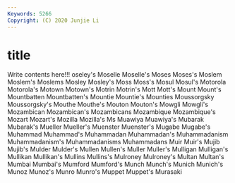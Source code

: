 ```yaml
---
Keywords: 5266
Copyright: (C) 2020 Junjie Li
---
```


# title

Write contents here!!!
oseley's
Moselle 
Moselle's 
Moses 
Moses's 
Moslem 
Moslem's 
Moslems 
Mosley 
Mosley's 
Moss
Moss's 
Mosul 
Mosul's 
Motorola 
Motorola's 
Motown 
Motown's 
Motrin 
Motrin's 
Mott
Mott's 
Mount 
Mount's 
Mountbatten 
Mountbatten's 
Mountie 
Mountie's 
Mounties 
Moussorgsky 
Moussorgsky's
Mouthe 
Mouthe's 
Mouton 
Mouton's 
Mowgli 
Mowgli's 
Mozambican 
Mozambican's 
Mozambicans 
Mozambique
Mozambique's 
Mozart 
Mozart's 
Mozilla 
Mozilla's 
Ms 
Muawiya 
Muawiya's 
Mubarak 
Mubarak's
Mueller 
Mueller's 
Muenster 
Muenster's 
Mugabe 
Mugabe's 
Muhammad 
Muhammad's 
Muhammadan 
Muhammadan's
Muhammadanism 
Muhammadanism's 
Muhammadanisms 
Muhammadans 
Muir 
Muir's 
Mujib 
Mujib's 
Mulder 
Mulder's
Mullen 
Mullen's 
Muller 
Muller's 
Mulligan 
Mulligan's 
Mullikan 
Mullikan's 
Mullins 
Mullins's
Mulroney 
Mulroney's 
Multan 
Multan's 
Mumbai 
Mumbai's 
Mumford 
Mumford's 
Munch 
Munch's
Munich 
Munich's 
Munoz 
Munoz's 
Munro 
Munro's 
Muppet 
Muppet's 
Murasaki 
